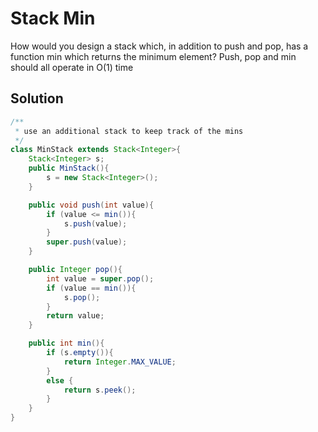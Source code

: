 # Stack Min

How would you design a stack which, in addition to push and pop, has a function min which returns the minimum element? Push, pop and min should all operate in O(1) time

## Solution

```java
/**
 * use an additional stack to keep track of the mins
 */
class MinStack extends Stack<Integer>{
    Stack<Integer> s;
    public MinStack(){
        s = new Stack<Integer>();
    }

    public void push(int value){
        if (value <= min()){
            s.push(value);
        }
        super.push(value);
    }

    public Integer pop(){
        int value = super.pop();
        if (value == min()){
            s.pop();
        }
        return value;
    }

    public int min(){
        if (s.empty()){
            return Integer.MAX_VALUE;
        }
        else {
            return s.peek();
        }
    }
}
```
